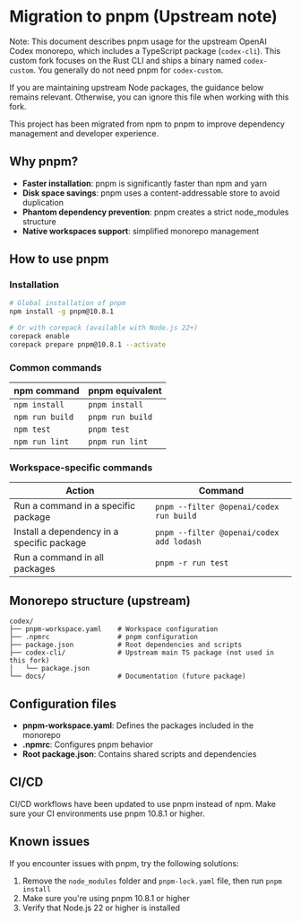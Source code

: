 # Migration to pnpm (Upstream note)

Note: This document describes pnpm usage for the upstream OpenAI Codex monorepo, which includes a TypeScript package (`codex-cli`). This custom fork focuses on the Rust CLI and ships a binary named `codex-custom`. You generally do not need pnpm for `codex-custom`.

If you are maintaining upstream Node packages, the guidance below remains relevant. Otherwise, you can ignore this file when working with this fork.

This project has been migrated from npm to pnpm to improve dependency management and developer experience.

## Why pnpm?

- **Faster installation**: pnpm is significantly faster than npm and yarn
- **Disk space savings**: pnpm uses a content-addressable store to avoid duplication
- **Phantom dependency prevention**: pnpm creates a strict node_modules structure
- **Native workspaces support**: simplified monorepo management

## How to use pnpm

### Installation

```bash
# Global installation of pnpm
npm install -g pnpm@10.8.1

# Or with corepack (available with Node.js 22+)
corepack enable
corepack prepare pnpm@10.8.1 --activate
```

### Common commands

| npm command     | pnpm equivalent  |
| --------------- | ---------------- |
| `npm install`   | `pnpm install`   |
| `npm run build` | `pnpm run build` |
| `npm test`      | `pnpm test`      |
| `npm run lint`  | `pnpm run lint`  |

### Workspace-specific commands

| Action                                     | Command                                  |
| ------------------------------------------ | ---------------------------------------- |
| Run a command in a specific package        | `pnpm --filter @openai/codex run build`  |
| Install a dependency in a specific package | `pnpm --filter @openai/codex add lodash` |
| Run a command in all packages              | `pnpm -r run test`                       |

## Monorepo structure (upstream)

```
codex/
├── pnpm-workspace.yaml    # Workspace configuration
├── .npmrc                 # pnpm configuration
├── package.json           # Root dependencies and scripts
├── codex-cli/             # Upstream main TS package (not used in this fork)
│   └── package.json
└── docs/                  # Documentation (future package)
```

## Configuration files

- **pnpm-workspace.yaml**: Defines the packages included in the monorepo
- **.npmrc**: Configures pnpm behavior
- **Root package.json**: Contains shared scripts and dependencies

## CI/CD

CI/CD workflows have been updated to use pnpm instead of npm. Make sure your CI environments use pnpm 10.8.1 or higher.

## Known issues

If you encounter issues with pnpm, try the following solutions:

1. Remove the `node_modules` folder and `pnpm-lock.yaml` file, then run `pnpm install`
2. Make sure you're using pnpm 10.8.1 or higher
3. Verify that Node.js 22 or higher is installed
